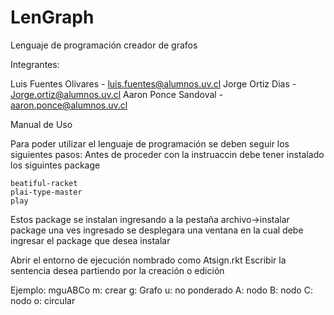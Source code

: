 # LenGraph
Lenguaje de programación creador de grafos

Integrantes: 

Luis Fuentes Olivares - luis.fuentes@alumnos.uv.cl
Jorge Ortiz Dias -  Jorge.ortiz@alumnos.uv.cl
Aaron Ponce Sandoval - aaron.ponce@alumnos.uv.cl

Manual de Uso

Para poder utilizar el lenguaje de programación se deben seguir los siguientes pasos:
Antes de proceder con la instruaccin debe tener instalado los siguintes package

    beatiful-racket
    plai-type-master
    play
    
Estos package se instalan ingresando a la pestaña archivo->instalar package
una ves ingresado se desplegara una ventana en la cual debe ingresar el package que desea instalar

Abrir el entorno de ejecución nombrado como Atsign.rkt
Escribir la sentencia desea partiendo por la creación o edición

Ejemplo: mguABCo
    m: crear
    g: Grafo
    u: no ponderado
    A: nodo
    B: nodo
    C: nodo
    o: circular

